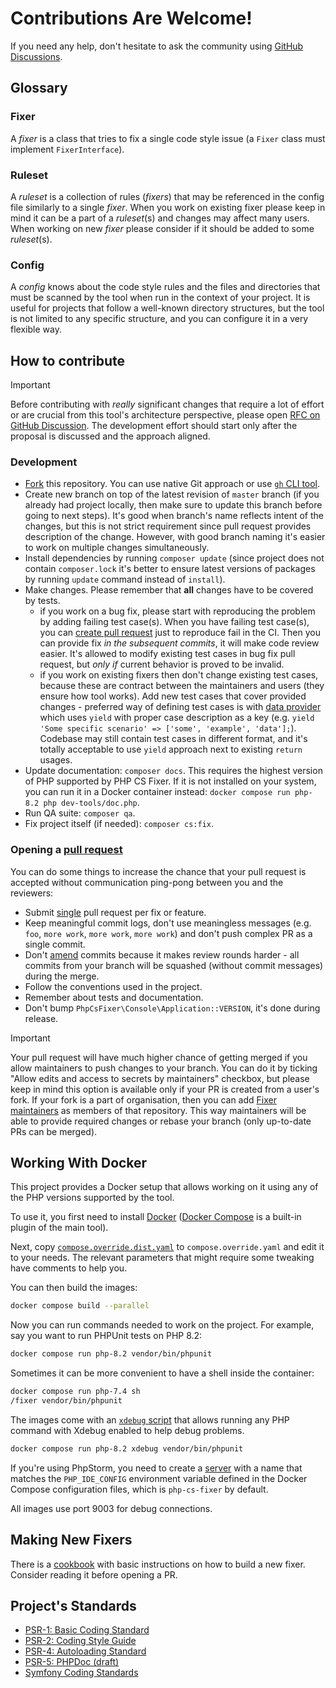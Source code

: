 # Contributions Are Welcome!

If you need any help, don't hesitate to ask the community using [GitHub Discussions](https://github.com/PHP-CS-Fixer/PHP-CS-Fixer/discussions/categories/q-a).

## Glossary

### Fixer

A *fixer* is a class that tries to fix a single code style issue (a ``Fixer`` class must implement ``FixerInterface``).

### Ruleset

A *ruleset* is a collection of rules (*fixers*) that may be referenced in the config file similarly to a single *fixer*. When you work on existing fixer please keep in mind it can be a part of a *ruleset*(s) and changes may affect many users. When working on new *fixer* please consider if it should be added to some *ruleset*(s).

### Config

A *config* knows about the code style rules and the files and directories that must be scanned by the tool when run in the context of your project. It is useful for projects that follow a well-known directory structures, but the tool is not limited to any specific structure, and you can configure it in a very flexible way.

## How to contribute

> [!IMPORTANT]
> Before contributing with _really_ significant changes that require a lot of effort or are crucial from this tool's
> architecture perspective, please open [RFC on GitHub Discussion](https://github.com/PHP-CS-Fixer/PHP-CS-Fixer/discussions/categories/rfc).
> The development effort should start only after the proposal is discussed and the approach aligned.

### Development

* [Fork](https://help.github.com/articles/fork-a-repo/) this repository. You can use native Git approach or use [`gh` CLI tool](https://cli.github.com/).
* Create new branch on top of the latest revision of `master` branch (if you already had project locally, then make sure to update this branch before going to next steps). It's good when branch's name reflects intent of the changes, but this is not strict requirement since pull request provides description of the change. However, with good branch naming it's easier to work on multiple changes simultaneously.
* Install dependencies by running `composer update` (since project does not contain `composer.lock` it's better to ensure latest versions of packages by running `update` command instead of `install`).
* Make changes. Please remember that **all** changes have to be covered by tests.
   * if you work on a bug fix, please start with reproducing the problem by adding failing test case(s). When you have failing test case(s), you can [create pull request](#opening-a-pull-request) just to reproduce fail in the CI. Then you can provide fix _in the subsequent commits_, it will make code review easier. It's allowed to modify existing test cases in bug fix pull request, but *only if* current behavior is proved to be invalid.
   * if you work on existing fixers then don't change existing test cases, because these are contract between the maintainers and users (they ensure how tool works). Add new test cases that cover provided changes - preferred way of defining test cases is with [data provider](https://docs.phpunit.de/en/10.0/writing-tests-for-phpunit.html#data-providers) which uses `yield` with proper case description as a key (e.g. `yield 'Some specific scenario' => ['some', 'example', 'data'];`). Codebase may still contain test cases in different format, and it's totally acceptable to use `yield` approach next to existing `return` usages.
* Update documentation: `composer docs`. This requires the highest version of PHP supported by PHP CS Fixer. If it is not installed on your system, you can run it in a Docker container instead: `docker compose run php-8.2 php dev-tools/doc.php`.
* Run QA suite: `composer qa`.
* Fix project itself (if needed): `composer cs:fix`.

### Opening a [pull request](https://help.github.com/articles/about-pull-requests/)

You can do some things to increase the chance that your pull request is accepted without communication ping-pong between you and the reviewers:

* Submit [single](https://en.wikipedia.org/wiki/Single-responsibility_principle) pull request per fix or feature.
* Keep meaningful commit logs, don't use meaningless messages (e.g. `foo`, `more work`, `more work`, `more work`) and don't push complex PR as a single commit.
* Don't [amend](https://git-scm.com/docs/git-commit#Documentation/git-commit.txt---amend) commits because it makes review rounds harder - all commits from your branch will be squashed (without commit messages) during the merge.
* Follow the conventions used in the project.
* Remember about tests and documentation.
* Don't bump `PhpCsFixer\Console\Application::VERSION`, it's done during release.

> [!IMPORTANT]
> Your pull request will have much higher chance of getting merged if you allow maintainers to push changes to your
> branch. You can do it by ticking "Allow edits and access to secrets by maintainers" checkbox, but please keep in mind
> this option is available only if your PR is created from a user's fork. If your fork is a part of organisation, then
> you can add [Fixer maintainers](https://github.com/orgs/PHP-CS-Fixer/people) as members of that repository. This way
> maintainers will be able to provide required changes or rebase your branch (only up-to-date PRs can be merged).

## Working With Docker

This project provides a Docker setup that allows working on it using any of the PHP versions supported by the tool.

To use it, you first need to install [Docker](https://docs.docker.com/get-docker/) ([Docker Compose](https://docs.docker.com/compose/) is a built-in plugin of the main tool).

Next, copy [`compose.override.dist.yaml`](./compose.override.dist.yaml) to `compose.override.yaml` and edit it to your needs. The relevant parameters that might require some tweaking have comments to help you.

You can then build the images:

```sh
docker compose build --parallel
```

Now you can run commands needed to work on the project. For example, say you want to run PHPUnit tests on PHP 8.2:

```sh
docker compose run php-8.2 vendor/bin/phpunit
```

Sometimes it can be more convenient to have a shell inside the container:

```sh
docker compose run php-7.4 sh
/fixer vendor/bin/phpunit
```

The images come with an [`xdebug` script](github.com/julienfalque/xdebug/) that allows running any PHP command with Xdebug enabled to help debug problems.

```sh
docker compose run php-8.2 xdebug vendor/bin/phpunit
```

If you're using PhpStorm, you need to create a [server](https://www.jetbrains.com/help/phpstorm/servers.html) with a name that matches the `PHP_IDE_CONFIG` environment variable defined in the Docker Compose configuration files, which is `php-cs-fixer` by default.

All images use port 9003 for debug connections.

## Making New Fixers

There is a [cookbook](doc/cookbook_fixers.rst) with basic instructions on how to build a new fixer. Consider reading it before opening a PR.

## Project's Standards

* [PSR-1: Basic Coding Standard](https://github.com/php-fig/fig-standards/blob/master/accepted/PSR-1-basic-coding-standard.md)
* [PSR-2: Coding Style Guide](https://github.com/php-fig/fig-standards/blob/master/accepted/PSR-2-coding-style-guide.md)
* [PSR-4: Autoloading Standard](https://github.com/php-fig/fig-standards/blob/master/accepted/PSR-4-autoloader.md)
* [PSR-5: PHPDoc (draft)](https://github.com/phpDocumentor/fig-standards/blob/master/proposed/phpdoc.md)
* [Symfony Coding Standards](https://symfony.com/doc/current/contributing/code/standards.html)
